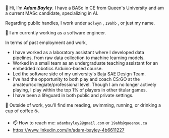 👋 Hi, I’m <strong><em>Adam Bayley</em></strong>. I have a BASc in CE from Queen's University and am a current MASc candidate, specializing in AI.

Regarding public handles, I work under `aolwyn` , `19ahb` , or just my name.

🔨 I am currently working as a software engineer.

In terms of past employment and work,
<ul>
  <li>
    I have worked as a laboratory assistant where I developed data pipelines, from raw data collection to machine learning models. 
  </li>
  <li>
    Worked in a small team as an undergraduate teaching assistant for an embedded robotics Arduino-based course.
  </li>
  <li>
    Led the software side of my university's Baja SAE Design Team.
  </li>
  <li>
    I've had the opportunity to both play and coach CS:GO at the amateur/collegiate/professional level. Though I am no longer actively playing, I play within the top 1% of players in other titular games.
  </li>
  <li>
    I have been a lifeguard in both public and private settings.
  </li>
</ul> 

👀 Outside of work, you'll find me reading, swimming, running, or drinking a cup of coffee ☕.

- 📫 How to reach me: `adambayley2@gmail.com` or `19ahb@queensu.ca`
- https://www.linkedin.com/in/adam-bayley-4b6611227 

<!---
aolwyn/aolwyn is a ✨ special ✨ repository because its `README.md` (this file) appears on your GitHub profile.
You can click the Preview link to take a look at your changes.
--->
